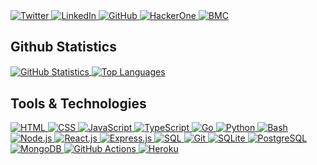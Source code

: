 <a href="https://twitter.com/enenumxela">
	<img src="https://img.shields.io/badge/-@enenumxela-_.svg?style=social&logo=twitter" alt="Twitter">
</a>
<a href="https://www.linkedin.com/in/enenumxela">
	<img src="https://img.shields.io/badge/-@enenumxela-_.svg?style=social&logo=linkedin" alt="LinkedIn">
</a>
<a href="https://github.com/enenumxela">
	<img src="https://img.shields.io/badge/-@enenumxela-_.svg?style=social&logo=gitHub" alt="GitHub">
</a>
<a href="https://hackerone.com/enenumxela">
	<img src="https://img.shields.io/badge/-@enenumxela-black?logo=hackerone&color=gray&style=social" alt="HackerOne">
</a>
<a href="https://www.buymeacoffee.com/enenumxela">
	<img src="https://img.shields.io/badge/-@enenumxela-ff69b4.svg?style=social&color=gray&logo=buy%20me%20a%20coffee" alt="BMC">
</a>

## Github Statistics

<a href="https://github.com/enenumxela">
	<img align="center" src="https://github-readme-stats.vercel.app/api?username=enenumxela&show_icons=true&count_private=true&line_height=27&custom_title=Github%20Statistics" alt="GitHub Statistics">
</a>
<a href="https://github.com/enenumxela">
	<img align="center" src="https://github-readme-stats.vercel.app/api/top-langs/?username=enenumxela&langs_count=3&custom_title=Top%20Languages" alt="Top Languages">
</a>

## Tools & Technologies

<a href="#">
	<img alt="HTML" src="https://img.shields.io/badge/HTML-E34F26.svg?logo=html5&logoColor=white">
</a>
<a href="#">
	<img alt="CSS" src="https://img.shields.io/badge/CSS-1572B6.svg?logo=css3&logoColor=white">
</a>
<a href="#">
	<img alt="JavaScript" src="https://img.shields.io/badge/JavaScript-F7DF1E.svg?logo=javascript&logoColor=black">
</a>
<a href="#">
	<img alt="TypeScript" src="https://img.shields.io/badge/TypeScript-2671E5.svg?logo=typescript&logoColor=white">
</a>
<a href="#">
	<img alt="Go" src="https://img.shields.io/badge/Go-1572B6.svg?logo=go&logoColor=white">
</a>
<a href="#">
	<img alt="Python" src="https://img.shields.io/badge/Python-14354C.svg?logo=python&logoColor=white">
</a>
<a href="#">
	<img alt="Bash" src="https://img.shields.io/badge/Bash-121011.svg?logo=gnu-bash&logoColor=white">
</a>
<a href="#">
	<img alt="Node.js" src="https://img.shields.io/badge/Node.js-43853D.svg?logo=node.js&logoColor=white">
</a>
<a href="#">
	<img alt="React.js" src="https://img.shields.io/badge/React.js-2671E5.svg?logo=react&logoColor=white">
</a>
<a href="#">
	<img alt="Express.js" src="https://img.shields.io/badge/Express.js-404d59.svg?logo=express&logoColor=white">
</a>
<a href="#">
	<img alt="SQL" src="https://custom-icon-badges.herokuapp.com/badge/SQL-025E8C.svg?logo=database&logoColor=white">
</a>
<a href="#">
	<img alt="Git" src="https://img.shields.io/badge/Git-F05033.svg?logo=git&logoColor=white">
</a>
<a href="#">
	<img alt="SQLite" src ="https://img.shields.io/badge/SQLite-07405e.svg?logo=sqlite&logoColor=white">
</a>
<a href="#">
	<img alt="PostgreSQL" src ="https://img.shields.io/badge/PostgreSQL-316192.svg?logo=postgresql&logoColor=white">
</a>
<a href="#">
	<img alt="MongoDB" src ="https://img.shields.io/badge/MongoDB-4ea94b.svg?logo=mongodb&logoColor=white">
</a>
<a href="#">
	<img alt="GitHub Actions" src="https://img.shields.io/badge/GitHub%20Actions-2671E5.svg?logo=github%20actions&logoColor=white">
</a>
<a href="#">
	<img alt="Heroku" src="https://img.shields.io/badge/Heroku-430098.svg?logo=heroku&logoColor=white">
</a>